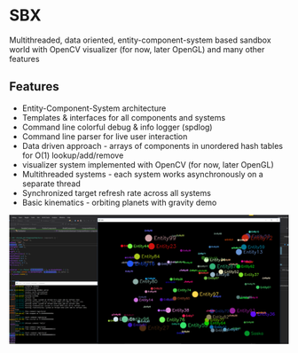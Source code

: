# SBX
Multithreaded, data oriented, entity-component-system based sandbox world with OpenCV visualizer (for now, later OpenGL) and many other features
## Features
- Entity-Component-System architecture
- Templates & interfaces for all components and systems
- Command line colorful debug & info logger (spdlog)
- Command line parser for live user interaction
- Data driven approach - arrays of components in unordered hash tables for O(1) lookup/add/remove
- visualizer system implemented with OpenCV (for now, later OpenGL)
- Multithreaded systems - each system works asynchronously on a separate thread
- Synchronized target refresh rate across all systems
- Basic kinematics - orbiting planets with gravity demo

![blobs](https://github.com/zdenyhraz/SBX/blob/master/pics/2.png?raw=true)
